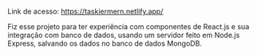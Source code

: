 Link de acesso:
https://taskiermern.netlify.app/

Fiz esse projeto para ter experiência com componentes de React.js e sua integração com banco de dados, usando um servidor feito em Node.js Express, salvando os dados no banco de dados MongoDB.
